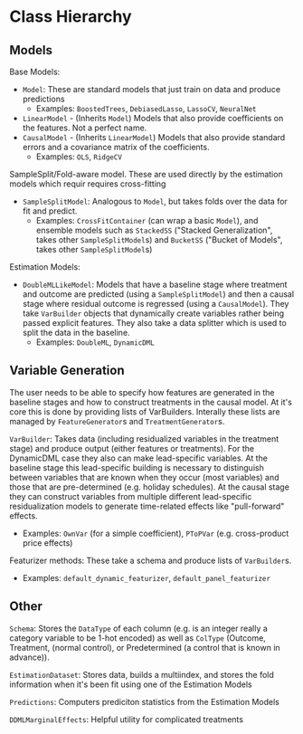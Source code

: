 Class Hierarchy
======

Models
------

Base Models:
- `Model`: These are standard models that just train on data and produce predictions
  - Examples: `BoostedTrees`, `DebiasedLasso`, `LassoCV`, `NeuralNet`
- `LinearModel` - (Inherits `Model`) Models that also provide coefficients on the features. Not a perfect name.
- `CausalModel` - (Inherits `LinearModel`) Models that also provide standard errors and a covariance matrix of the coefficients.
  - Examples: `OLS`, `RidgeCV`

SampleSplit/Fold-aware model. These are used directly by the estimation models which requir requires cross-fitting
- `SampleSplitModel`: Analogous to `Model`, but takes folds over the data for fit and predict. 
  - Examples: `CrossFitContainer` (can wrap a basic `Model`), and ensemble models such as `StackedSS` ("Stacked Generalization", takes other `SampleSplitModel`s) and `BucketSS` ("Bucket of Models", takes other `SampleSplitModel`s)


Estimation Models:
- `DoubleMLLikeModel`: Models that have a baseline stage where treatment and outcome are predicted (using a `SampleSplitModel`) and then a causal stage where residual outcome is regressed (using a `CausalModel`). They take `VarBuilder` objects that dynamically create variables rather being passed explicit features. They also take a data splitter which is used to split the data in the baseline.
  - Examples: `DoubleML`, `DynamicDML`

Variable Generation
-------------------
The user needs to be able to specify how features are generated in the baseline stages and how to construct treatments in the causal model. At it's core this is done by providing lists of VarBuilders. Interally these lists are managed by `FeatureGenerator`s and `TreatmentGenerator`s.

`VarBuilder`: Takes data (including residualized variables in the treatment stage) and produce output (either features or treatments). For the DynamicDML case they also can make lead-specific variables. At the baseline stage this lead-specific building is necessary to distinguish between variables that are known when they occur (most variables) and those that are pre-determined (e.g. holiday schedules). At the causal stage they can construct variables from multiple different lead-specific residualization models to generate time-related effects like "pull-forward" effects.
- Examples: `OwnVar` (for a simple coefficient), `PToPVar` (e.g. cross-product price effects)

Featurizer methods: These take a schema and produce lists of `VarBuilder`s. 
- Examples: `default_dynamic_featurizer`, `default_panel_featurizer`

Other
--------
`Schema`: Stores the `DataType` of each column (e.g. is an integer really a category variable to be 1-hot encoded) as well as `ColType` (Outcome,  Treatment, (normal control), or Predetermined (a control that is known in advance)).

`EstimationDataset`: Stores data, builds a multiindex, and stores the fold information when it's been fit using one of the Estimation Models

`Predictions`: Computers prediciton statistics from the Estimation Models

`DDMLMarginalEffects`: Helpful utility for complicated treatments
